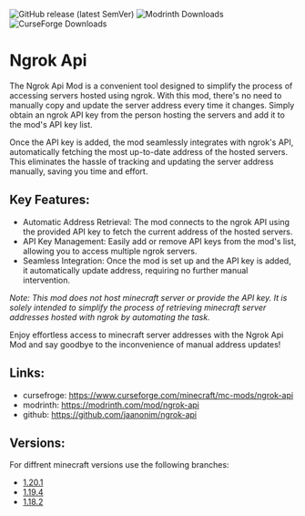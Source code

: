 ![GitHub release (latest SemVer)](https://img.shields.io/github/v/release/jaanonim/ngrok-api?style=for-the-badge&sort=semver)
![Modrinth Downloads](https://img.shields.io/modrinth/dt/oTmCQ7Y1?logo=modrinth&style=for-the-badge)
![CurseForge Downloads](https://img.shields.io/curseforge/dt/882715?logo=curseforge&style=for-the-badge)

# Ngrok Api

The Ngrok Api Mod is a convenient tool designed to simplify the process of accessing servers hosted using ngrok. With this mod, there's no need to manually copy and update the server address every time it changes. Simply obtain an ngrok API key from the person hosting the servers and add it to the mod's API key list.

Once the API key is added, the mod seamlessly integrates with ngrok's API, automatically fetching the most up-to-date address of the hosted servers. This eliminates the hassle of tracking and updating the server address manually, saving you time and effort.

## Key Features:

-   Automatic Address Retrieval: The mod connects to the ngrok API using the provided API key to fetch the current address of the hosted servers.
-   API Key Management: Easily add or remove API keys from the mod's list, allowing you to access multiple ngrok servers.
-   Seamless Integration: Once the mod is set up and the API key is added, it automatically update address, requiring no further manual intervention.

_Note: This mod does not host minecraft server or provide the API key. It is solely intended to simplify the process of retrieving minecraft server addresses hosted with ngrok by automating the task._

Enjoy effortless access to minecraft server addresses with the Ngrok Api Mod and say goodbye to the inconvenience of manual address updates!

## Links:

-   cursefroge: https://www.curseforge.com/minecraft/mc-mods/ngrok-api
-   modrinth: https://modrinth.com/mod/ngrok-api
-   github: https://github.com/jaanonim/ngrok-api

## Versions:

For diffrent minecraft versions use the following branches:

-   [1.20.1](https://github.com/jaanonim/ngrok-api/tree/main)
-   [1.19.4](https://github.com/jaanonim/ngrok-api/tree/1.19.4)
-   [1.18.2](https://github.com/jaanonim/ngrok-api/tree/1.18.2)
